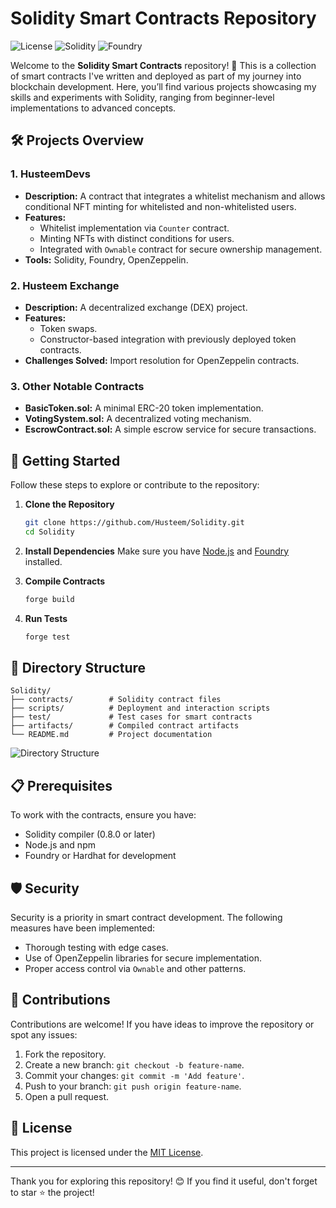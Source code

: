 # Solidity Smart Contracts Repository

![License](https://img.shields.io/badge/License-MIT-green) ![Solidity](https://img.shields.io/badge/Solidity-0.8.0-blue) ![Foundry](https://img.shields.io/badge/Build-Foundry-orange)

Welcome to the **Solidity Smart Contracts** repository! 🎉 This is a collection of smart contracts I've written and deployed as part of my journey into blockchain development. Here, you’ll find various projects showcasing my skills and experiments with Solidity, ranging from beginner-level implementations to advanced concepts.

## 🛠 Projects Overview

### 1. **HusteemDevs**
   - **Description:** A contract that integrates a whitelist mechanism and allows conditional NFT minting for whitelisted and non-whitelisted users.
   - **Features:**
     - Whitelist implementation via `Counter` contract.
     - Minting NFTs with distinct conditions for users.
     - Integrated with `Ownable` contract for secure ownership management.
   - **Tools:** Solidity, Foundry, OpenZeppelin.

### 2. **Husteem Exchange**
   - **Description:** A decentralized exchange (DEX) project.
   - **Features:**
     - Token swaps.
     - Constructor-based integration with previously deployed token contracts.
   - **Challenges Solved:** Import resolution for OpenZeppelin contracts.

### 3. **Other Notable Contracts**
   - **BasicToken.sol:** A minimal ERC-20 token implementation.
   - **VotingSystem.sol:** A decentralized voting mechanism.
   - **EscrowContract.sol:** A simple escrow service for secure transactions.

## 🚀 Getting Started

Follow these steps to explore or contribute to the repository:

1. **Clone the Repository**
   ```bash
   git clone https://github.com/Husteem/Solidity.git
   cd Solidity
   ```

2. **Install Dependencies**
   Make sure you have [Node.js](https://nodejs.org/) and [Foundry](https://book.getfoundry.sh/) installed.

3. **Compile Contracts**
   ```bash
   forge build
   ```

4. **Run Tests**
   ```bash
   forge test
   ```

## 📂 Directory Structure

```
Solidity/
├── contracts/        # Solidity contract files
├── scripts/          # Deployment and interaction scripts
├── test/             # Test cases for smart contracts
├── artifacts/        # Compiled contract artifacts
└── README.md         # Project documentation
```

![Directory Structure](https://via.placeholder.com/800x400.png?text=Directory+Structure)

## 📋 Prerequisites

To work with the contracts, ensure you have:
- Solidity compiler (0.8.0 or later)
- Node.js and npm
- Foundry or Hardhat for development

## 🛡 Security

Security is a priority in smart contract development. The following measures have been implemented:
- Thorough testing with edge cases.
- Use of OpenZeppelin libraries for secure implementation.
- Proper access control via `Ownable` and other patterns.

## 🌟 Contributions

Contributions are welcome! If you have ideas to improve the repository or spot any issues:

1. Fork the repository.
2. Create a new branch: `git checkout -b feature-name`.
3. Commit your changes: `git commit -m 'Add feature'`.
4. Push to your branch: `git push origin feature-name`.
5. Open a pull request.


## 🔖 License

This project is licensed under the [MIT License](LICENSE).

---

Thank you for exploring this repository! 😊 If you find it useful, don't forget to star ⭐ the project!
